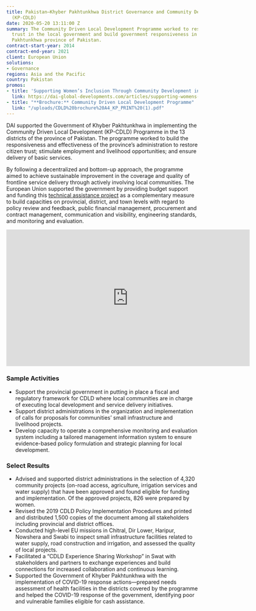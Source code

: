 ```yaml
---
title: Pakistan—Khyber Pakhtunkhwa District Governance and Community Development Programme
  (KP-CDLD)
date: 2020-05-20 13:11:00 Z
summary: The Community Driven Local Development Programme worked to restore community
  trust in the local government and build government responsiveness in the Khyber
  Pakhtunkhwa province of Pakistan.
contract-start-year: 2014
contract-end-year: 2021
client: European Union
solutions:
- Governance
regions: Asia and the Pacific
country: Pakistan
promos:
- title: 'Supporting Women’s Inclusion Through Community Development in Pakistan '
  link: https://dai-global-developments.com/articles/supporting-womens-inclusion-through-community-development-in-pakistan
- title: "**Brochure:** Community Driven Local Development Programme"
  link: "/uploads/CDLD%20brochure%20A4_KP_PRINT%20(1).pdf"
---
```


DAI supported the Government of Khyber Pakhtunkhwa in implementing the Community Driven Local Development (KP-CDLD) Programme in the 13 districts of the province of Pakistan. The programme worked to build the responsiveness and effectiveness of the province’s administration to restore citizen trust; stimulate employment and livelihood opportunities; and ensure delivery of basic services.

By following a decentralized and bottom-up approach, the programme aimed to achieve sustainable improvement in the coverage and quality of frontline service delivery through actively involving local communities. The European Union supported the government by providing budget support and funding this [technical assistance project](http://www.cdldta.pk/) as a complementary measure to build capacities on provincial, district, and town levels with regard to policy review and feedback, public financial management, procurement and contract management, communication and visibility, engineering standards, and monitoring and evaluation.

<iframe src="https://player.vimeo.com/video/420759424" width="640" height="360" frameborder="0" allow="autoplay; fullscreen" allowfullscreen></iframe>

### Sample Activities

* Support the provincial government in putting in place a fiscal and regulatory framework for CDLD where local communities are in charge of executing local development and service delivery initiatives.
* Support district administrations in the organization and implementation of calls for proposals for communities’ small infrastructure and livelihood projects.
* Develop capacity to operate a comprehensive monitoring and evaluation system including a tailored management information system to ensure evidence-based policy formulation and strategic planning for local development.

### Select Results

* Advised and supported district administrations in the selection of 4,320 community projects (on-road access, agriculture, irrigation services and water supply) that have been approved and found eligible for funding and implementation. Of the approved projects, 826 were prepared by women.
* Revised the 2019 CDLD Policy Implementation Procedures and printed and distributed 1,500 copies of the document among all stakeholders including provincial and district offices.
* Conducted high-level EU missions in Chitral, Dir Lower, Haripur, Nowshera and Swabi to inspect small infrastructure facilities related to water supply, road construction and irrigation, and assessed the quality of local projects.
* Facilitated a “CDLD Experience Sharing Workshop” in Swat with stakeholders and partners to exchange experiences and build connections for increased collaboration and continuous learning.
* Supported the Government of Khyber Pakhtunkhwa with the implementation of COVID-19 response actions—prepared needs assessment of health facilities in the districts covered by the programme and helped the COVID-19 response of the government, identifying poor and vulnerable families eligible for cash assistance.
